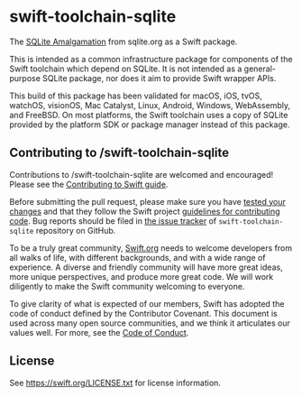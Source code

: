 swift-toolchain-sqlite
======================

The [SQLite Amalgamation](https://sqlite.org/amalgamation.html) from sqlite.org as a Swift package.

This is intended as a common infrastructure package for components of the Swift toolchain which depend on SQLite.
It is not intended as a general-purpose SQLite package, nor does it aim to provide Swift wrapper APIs.

This build of this package has been validated for macOS, iOS, tvOS, watchOS, visionOS, Mac Catalyst, Linux, Android, Windows, WebAssembly, and FreeBSD.
On most platforms, the Swift toolchain uses a copy of SQLite provided by the platform SDK or package manager instead of this package.


Contributing to /swift-toolchain-sqlite
-------------

Contributions to /swift-toolchain-sqlite are welcomed and encouraged! Please see the
[Contributing to Swift guide](https://swift.org/contributing/).

Before submitting the pull request, please make sure you have [tested your
 changes](https://github.com/swiftlang/swift/blob/main/docs/ContinuousIntegration.md)
 and that they follow the Swift project [guidelines for contributing
 code](https://swift.org/contributing/#contributing-code). Bug reports should be 
 filed in [the issue tracker](https://github.com/swiftlang/swift-toolchain-sqlite/issues) of
 `swift-toolchain-sqlite` repository on GitHub.

To be a truly great community, [Swift.org](https://swift.org/) needs to welcome
developers from all walks of life, with different backgrounds, and with a wide
range of experience. A diverse and friendly community will have more great
ideas, more unique perspectives, and produce more great code. We will work
diligently to make the Swift community welcoming to everyone.

To give clarity of what is expected of our members, Swift has adopted the
code of conduct defined by the Contributor Covenant. This document is used
across many open source communities, and we think it articulates our values
well. For more, see the [Code of Conduct](https://swift.org/code-of-conduct/).


License
-------
See https://swift.org/LICENSE.txt for license information.
